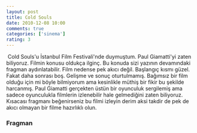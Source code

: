 ```yaml
---
layout: post
title: Cold Souls
date: 2010-12-08 10:00
comments: true
categories: ['sinema']
rating: 3
---
```

<img src="http://onurbaykal.com/uploads/2010/12/Cold-Souls.jpg" alt="" class="left" />
Cold Souls'u İstanbul Film Festivali'nde duymuştum. Paul Giamatti'yi zaten biliyoruz. Filmin konusu oldukça ilginç. Bu konuda sizi yazının devamındaki fragman aydınlatabilir. Film nedense pek akıcı değil. Başlangıç kısmı güzel. Fakat daha sonrası boş. Gelişme ve sonuç oturtulmamış. Bağımsız bir film olduğu için mi böyle bilmiyorum ama kesinlikle müthiş bir fikir bu şekilde harcanmış. Paul Giamatti gerçekten üstün bir oyunculuk sergilemiş ama sadece oyunculukla filmlerin izlenebilir hale gelmediğini zaten biliyoruz. Kısacası fragmanı beğenirseniz bu filmi izleyin derim aksi takdir de pek de akıcı olmayan bir filme hazırlıklı olun.

<h3>Fragman</h3>
<object width="560" height="340"><param name="movie" value="http://www.youtube.com/v/EiPAkcsqgFo?fs=1&amp;hl=en_GB&amp;rel=0"></param><param name="allowFullScreen" value="true"></param><param name="allowscriptaccess" value="always"></param><embed src="http://www.youtube.com/v/EiPAkcsqgFo?fs=1&amp;hl=en_GB&amp;rel=0" type="application/x-shockwave-flash" allowscriptaccess="always" allowfullscreen="true" width="560" height="340"></embed></object>
